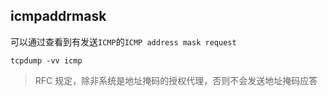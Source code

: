 icmpaddrmask
---
可以通过查看到有发送`ICMP`的`ICMP address mask request`
```shell
tcpdump -vv icmp 
```

> RFC 规定，除非系统是地址掩码的授权代理，否则不会发送地址掩码应答

